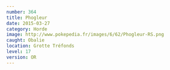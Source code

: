 ```yaml
---
number: 364
title: Phogleur
date: 2015-03-27
category: Horde
image: http://www.pokepedia.fr/images/6/62/Phogleur-RS.png
caught: Obalie
location: Grotte Tréfonds
level: 17
version: OR
---
```

